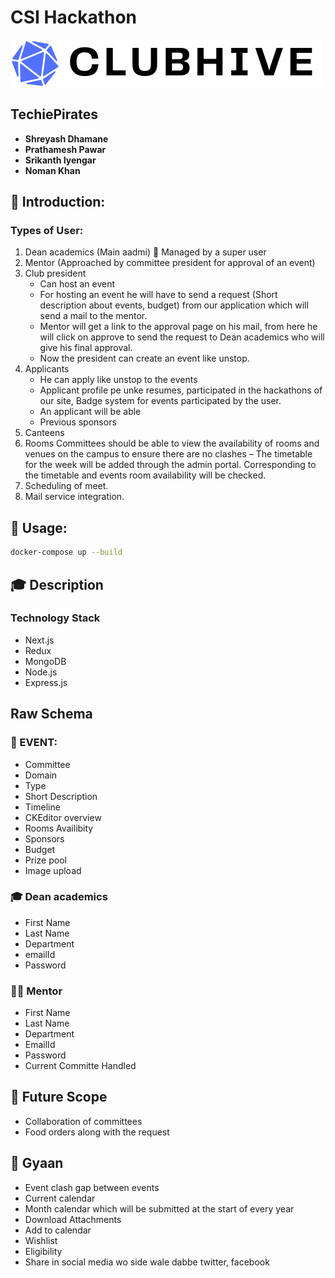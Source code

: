 #  CSI Hackathon

<div>
    <img src="./docs/images/logo.png" />
</div>


## TechiePirates
- **Shreyash Dhamane**
- **Prathamesh Pawar**
- **Srikanth Iyengar**
- **Noman Khan**
## 📌 Introduction:
### Types of User:
1. Dean academics (Main aadmi)   Managed by a super user
2. Mentor (Approached by committee president for approval of an event)
3. Club president 
    - Can host an event
    - For hosting an event he will have to send a request (Short description about events, budget) from our application which will send a mail to the mentor. 
    - Mentor will get a link to the approval page on his mail, from here he will click on approve to send the request to Dean academics who will give his final approval.
    - Now the president can create an event like unstop.
4. Applicants 
    - He can apply like unstop to the events
    - Applicant profile pe unke resumes, participated in the hackathons of our site, Badge system for events participated by the user.
    - An applicant will be able 
    - Previous sponsors
5. Canteens
6. Rooms
Committees should be able to view the availability of rooms and venues on the campus to ensure there are no clashes – The timetable for the week will be added through the admin portal. Corresponding to the timetable and  events room availability will be checked.
7. Scheduling of meet.
8. Mail service integration.

## 🤖 Usage:
```bash
docker-compose up --build
```

## 🎓 Description
### **Technology Stack**
- Next.js
- Redux
- MongoDB
- Node.js
- Express.js

## Raw Schema
### 📁 EVENT:
- Committee
- Domain
- Type
- Short Description
- Timeline
- CKEditor overview
- Rooms Availibity
- Sponsors
- Budget
- Prize pool
- Image upload

### 🎓 Dean academics
- First Name
- Last Name
- Department
- emailId
- Password

### 👨‍🏫 Mentor
- First Name
- Last Name 
- Department 
- EmailId
- Password
- Current Committe Handled

## 🔮 Future Scope
- Collaboration of committees
- Food orders along with the request

## 📖 Gyaan
- Event clash gap between events
- Current calendar
- Month calendar which will be submitted at the start of every year
- Download Attachments
- Add to calendar
- Wishlist
- Eligibility
- Share in social media wo side wale dabbe twitter, facebook
